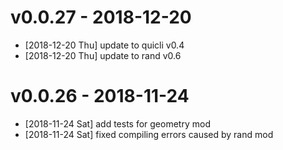 
# v0.0.27 - 2018-12-20

-   <span class="timestamp-wrapper"><span class="timestamp">[2018-12-20 Thu] </span></span> update to quicli v0.4
-   <span class="timestamp-wrapper"><span class="timestamp">[2018-12-20 Thu] </span></span> update to rand v0.6


# v0.0.26 - 2018-11-24

-   <span class="timestamp-wrapper"><span class="timestamp">[2018-11-24 Sat] </span></span> add tests for geometry mod
-   <span class="timestamp-wrapper"><span class="timestamp">[2018-11-24 Sat] </span></span> fixed compiling errors caused by rand mod

